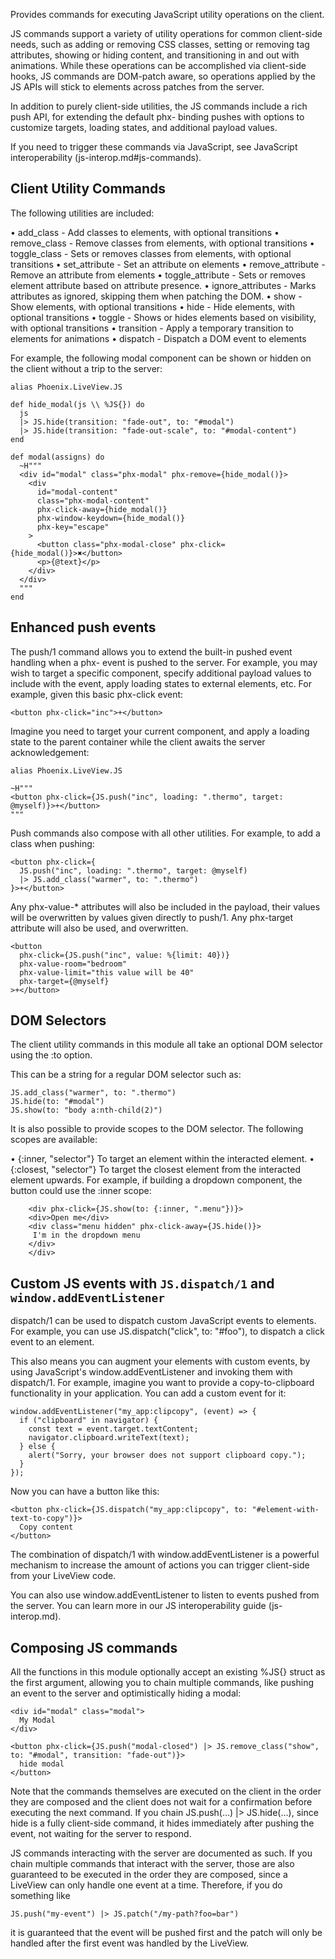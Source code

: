 Provides commands for executing JavaScript utility operations on the client.

JS commands support a variety of utility operations for common client-side
needs, such as adding or removing CSS classes, setting or removing tag
attributes, showing or hiding content, and transitioning in and out with
animations. While these operations can be accomplished via client-side hooks,
JS commands are DOM-patch aware, so operations applied by the JS APIs will
stick to elements across patches from the server.

In addition to purely client-side utilities, the JS commands include a rich
push API, for extending the default phx- binding pushes with options to
customize targets, loading states, and additional payload values.

If you need to trigger these commands via JavaScript, see JavaScript
interoperability (js-interop.md#js-commands).

## Client Utility Commands

The following utilities are included:

  • add_class - Add classes to elements, with optional transitions
  • remove_class - Remove classes from elements, with optional transitions
  • toggle_class - Sets or removes classes from elements, with optional
    transitions
  • set_attribute - Set an attribute on elements
  • remove_attribute - Remove an attribute from elements
  • toggle_attribute - Sets or removes element attribute based on attribute
    presence.
  • ignore_attributes - Marks attributes as ignored, skipping them when
    patching the DOM.
  • show - Show elements, with optional transitions
  • hide - Hide elements, with optional transitions
  • toggle - Shows or hides elements based on visibility, with optional
    transitions
  • transition - Apply a temporary transition to elements for animations
  • dispatch - Dispatch a DOM event to elements

For example, the following modal component can be shown or hidden on the client
without a trip to the server:

    alias Phoenix.LiveView.JS

    def hide_modal(js \\ %JS{}) do
      js
      |> JS.hide(transition: "fade-out", to: "#modal")
      |> JS.hide(transition: "fade-out-scale", to: "#modal-content")
    end

    def modal(assigns) do
      ~H"""
      <div id="modal" class="phx-modal" phx-remove={hide_modal()}>
        <div
          id="modal-content"
          class="phx-modal-content"
          phx-click-away={hide_modal()}
          phx-window-keydown={hide_modal()}
          phx-key="escape"
        >
          <button class="phx-modal-close" phx-click={hide_modal()}>✖</button>
          <p>{@text}</p>
        </div>
      </div>
      """
    end

## Enhanced push events

The push/1 command allows you to extend the built-in pushed event handling when
a phx- event is pushed to the server. For example, you may wish to target a
specific component, specify additional payload values to include with the
event, apply loading states to external elements, etc. For example, given this
basic phx-click event:

    <button phx-click="inc">+</button>

Imagine you need to target your current component, and apply a loading state to
the parent container while the client awaits the server acknowledgement:

    alias Phoenix.LiveView.JS

    ~H"""
    <button phx-click={JS.push("inc", loading: ".thermo", target: @myself)}>+</button>
    """

Push commands also compose with all other utilities. For example, to add a
class when pushing:

    <button phx-click={
      JS.push("inc", loading: ".thermo", target: @myself)
      |> JS.add_class("warmer", to: ".thermo")
    }>+</button>

Any phx-value-* attributes will also be included in the payload, their values
will be overwritten by values given directly to push/1. Any phx-target
attribute will also be used, and overwritten.

    <button
      phx-click={JS.push("inc", value: %{limit: 40})}
      phx-value-room="bedroom"
      phx-value-limit="this value will be 40"
      phx-target={@myself}
    >+</button>

## DOM Selectors

The client utility commands in this module all take an optional DOM selector
using the :to option.

This can be a string for a regular DOM selector such as:

    JS.add_class("warmer", to: ".thermo")
    JS.hide(to: "#modal")
    JS.show(to: "body a:nth-child(2)")

It is also possible to provide scopes to the DOM selector. The following scopes
are available:

  • {:inner, "selector"} To target an element within the interacted
    element.
  • {:closest, "selector"} To target the closest element from the
    interacted element upwards.
    For example, if building a dropdown component, the button could use the
    :inner scope:

        <div phx-click={JS.show(to: {:inner, ".menu"})}>
        <div>Open me</div>
        <div class="menu hidden" phx-click-away={JS.hide()}>
         I'm in the dropdown menu
        </div>
        </div>


## Custom JS events with `JS.dispatch/1` and `window.addEventListener`

dispatch/1 can be used to dispatch custom JavaScript events to elements. For
example, you can use JS.dispatch("click", to: "#foo"), to dispatch a click
event to an element.

This also means you can augment your elements with custom events, by using
JavaScript's window.addEventListener and invoking them with dispatch/1. For
example, imagine you want to provide a copy-to-clipboard functionality in your
application. You can add a custom event for it:

    window.addEventListener("my_app:clipcopy", (event) => {
      if ("clipboard" in navigator) {
        const text = event.target.textContent;
        navigator.clipboard.writeText(text);
      } else {
        alert("Sorry, your browser does not support clipboard copy.");
      }
    });

Now you can have a button like this:

    <button phx-click={JS.dispatch("my_app:clipcopy", to: "#element-with-text-to-copy")}>
      Copy content
    </button>

The combination of dispatch/1 with window.addEventListener is a powerful
mechanism to increase the amount of actions you can trigger client-side from
your LiveView code.

You can also use window.addEventListener to listen to events pushed from the
server. You can learn more in our JS interoperability guide (js-interop.md).

## Composing JS commands

All the functions in this module optionally accept an existing %JS{} struct as
the first argument, allowing you to chain multiple commands, like pushing an
event to the server and optimistically hiding a modal:

    <div id="modal" class="modal">
      My Modal
    </div>

    <button phx-click={JS.push("modal-closed") |> JS.remove_class("show", to: "#modal", transition: "fade-out")}>
      hide modal
    </button>

Note that the commands themselves are executed on the client in the order they
are composed and the client does not wait for a confirmation before executing
the next command. If you chain JS.push(...) |> JS.hide(...), since hide is a
fully client-side command, it hides immediately after pushing the event, not
waiting for the server to respond.

JS commands interacting with the server are documented as such. If you chain
multiple commands that interact with the server, those are also guaranteed to
be executed in the order they are composed, since a LiveView can only handle
one event at a time. Therefore, if you do something like

    JS.push("my-event") |> JS.patch("/my-path?foo=bar")

it is guaranteed that the event will be pushed first and the patch will only be
handled after the first event was handled by the LiveView.